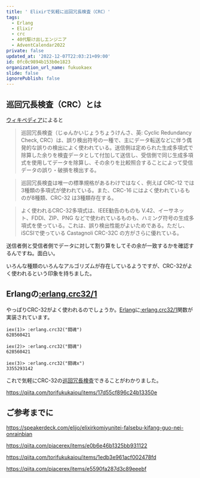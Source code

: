 ```yaml
---
title: ' Elixirで気軽に巡回冗長検査（CRC）'
tags:
  - Erlang
  - Elixir
  - crc
  - 40代駆け出しエンジニア
  - AdventCalendar2022
private: false
updated_at: '2022-12-07T22:03:21+09:00'
id: 0fc0c9894b153b0e1823
organization_url_name: fukuokaex
slide: false
ignorePublish: false
---
```



## 巡回冗長検査（CRC）とは

[ウィキペディア][巡回冗長検査]によると

> 巡回冗長検査（じゅんかいじょうちょうけんさ、英: Cyclic Redundancy Check, CRC）は、誤り検出符号の一種で、主にデータ転送などに伴う偶発的な誤りの検出によく使われている。送信側は定められた生成多項式で除算した余りを検査データとして付加して送信し、受信側で同じ生成多項式を使用してデータを除算し、その余りを比較照合することによって受信データの誤り・破損を検出する。

> 巡回冗長検査は唯一の標準規格があるわけではなく、例えば CRC-12 では3種類の多項式が使われている。また、CRC-16 にはよく使われているものが8種類、CRC-32 は3種類存在する。

> よく使われるCRC-32多項式は、IEEE勧告のものも V.42、イーサネット、FDDI、ZIP、PNG などで使われているものも、ハミング符号の生成多項式を使っている。これは、誤り検出性能がよいためである。ただし、iSCSIで使っている Castagnoli CRC-32C の方がさらに優れている。

送信者側と受信者側でデータに対して割り算をしてその余が一致するかを確認するんですね。面白い。

いろんな種類のいろんなアルゴリズムが存在しているようですが、CRC-32がよく使われるという印象を持ちました。

## Erlangの[:erlang.crc32/1]

やっぱりCRC-32がよく使われるのでしょうか。[Erlang]に[:erlang.crc32/1]関数が実装されています。

```elixir:IEx
iex(1)> :erlang.crc32("闘魂")
628560421

iex(2)> :erlang.crc32("闘魂")
628560421

iex(3)> :erlang.crc32("闘魂x")
3355293142
```

これで気軽にCRC-32の[巡回冗長検査]できることがわかりました。

https://qiita.com/torifukukaiou/items/17d55cf896c24b13350e

## ご参考までに

https://speakerdeck.com/elijo/elixirkomiyunitei-falsebu-kifang-guo-nei-onrainbian

https://qiita.com/piacerex/items/e0b6e46b1325bb931122

https://qiita.com/torifukukaiou/items/1edb3e961acf002478fd

https://qiita.com/piacerex/items/e5590fa287d3c89eeebf

[Dashbit]: https://dashbit.co/
[Elixir]: https://elixir-lang.org/
[Erlang]: https://www.erlang.org/
[Phoenix]: https://www.phoenixframework.org/
[Nerves]: https://hexdocs.pm/nerves
[Livebook]: https://livebook.dev/
[IEx]: https://elixirschool.com/ja/lessons/basics/basics/#%E5%AF%BE%E8%A9%B1%E3%83%A2%E3%83%BC%E3%83%89
[Node | hexdocs]: https://hexdocs.pm/elixir/Node.html
[otp_distribution | elixirschool]: https://elixirschool.com/ja/lessons/advanced/otp_distribution
[Node.ping/1]: https://hexdocs.pm/elixir/Node.html#ping/1
[Node.connect/1]: https://hexdocs.pm/elixir/Node.html#connect/1
[Node.spawn/2]: https://hexdocs.pm/elixir/Node.html#spawn/2
[Node.list/0]: https://hexdocs.pm/elixir/Node.html#list/0
[Node.set_cookie/2]: https://hexdocs.pm/elixir/Node.html#set_cookie/2
[Node.get_cookie/0]: https://hexdocs.pm/elixir/Node.html#get_cookie/0
[epmd]: https://www.erlang.org/doc/man/epmd.html
[rpc]: https://www.erlang.org/doc/man/rpc.html
[erpc]: https://www.erlang.org/doc/man/erpc.html
[phoenix_live_dashboard]: https://github.com/phoenixframework/phoenix_live_dashboard
[phoenix_pubsub]: https://github.com/phoenixframework/phoenix_pubsub
[遠隔手続き呼出し]: https://ja.wikipedia.org/wiki/%E9%81%A0%E9%9A%94%E6%89%8B%E7%B6%9A%E3%81%8D%E5%91%BC%E5%87%BA%E3%81%97
[BEAM (Erlang virtual machine)]: https://en.wikipedia.org/wiki/BEAM_(Erlang_virtual_machine)
[:rpc.call/4]: https://www.erlang.org/doc/man/rpc.html#call-4
[メッシュネットワーク]: https://ja.wikipedia.org/wiki/%E3%83%A1%E3%83%83%E3%82%B7%E3%83%A5%E3%83%8D%E3%83%83%E3%83%88%E3%83%AF%E3%83%BC%E3%82%AF
[巡回冗長検査]: https://ja.wikipedia.org/wiki/%E5%B7%A1%E5%9B%9E%E5%86%97%E9%95%B7%E6%A4%9C%E6%9F%BB
[:erlang.crc32/1]: https://www.erlang.org/doc/man/erlang.html#crc32-1

